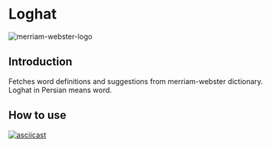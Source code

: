 # Loghat

![merriam-webster-logo](https://www.dictionaryapi.com/images/info/branding-guidelines/mw-logo-light-background-100x100.png)

## Introduction
Fetches word definitions and suggestions from merriam-webster dictionary. Loghat in Persian means word.

## How to use

[![asciicast](https://asciinema.org/a/150821.png)](https://asciinema.org/a/150821)
